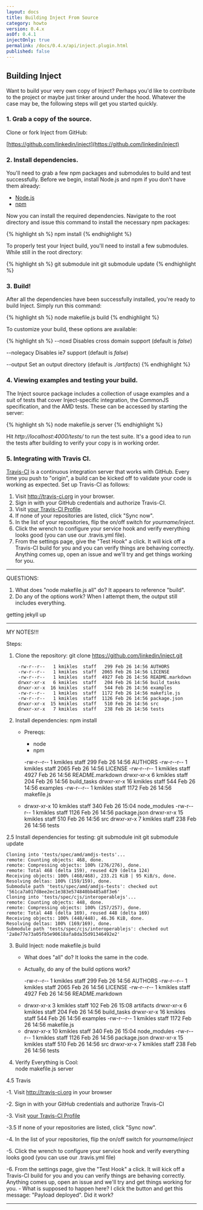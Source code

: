 ```yaml
---
layout: docs
title: Building Inject From Source
category: howto
version: 0.4.x
asOf: 0.4.1
injectOnly: true
permalink: /docs/0.4.x/api/inject.plugin.html
published: false
---
```


## Building Inject

Want to build your very own copy of Inject? Perhaps you'd like to contribute to the project or maybe just tinker around under the hood. Whatever the case may be, the following steps will get you started quickly.


### 1. Grab a copy of the source.

Clone or fork Inject from GitHub:

[https://github.com/linkedin/inject](https://github.com/linkedin/inject)


### 2. Install dependencies.

You'll need to grab a few npm packages and submodules to build and test successfully. Before we begin, install Node.js and npm if you don't have them already:

* [Node.js](http://nodejs.org/)
* [npm](http://npmjs.org/)

Now you can install the required dependencies. Navigate to the root directory and issue this command to install the necessary npm packages:

{% highlight sh %}
npm install
{% endhighlight %}

To properly test your Inject build, you'll need to install a few submodules. While still in the root directory:

{% highlight sh %}
git submodule init
git submodule update
{% endhighlight %}


### 3. Build!

After all the dependencies have been successfully installed, you're ready to build Inject. Simply run this command:

{% highlight sh %}
node makefile.js build
{% endhighlight %}

To customize your build, these options are available:

{% highlight sh %}
--noxd
Disables cross domain support (default is *false*)

--nolegacy
Disables ie7 support (default is *false*)

--output
Set an output directory (default is *./artifacts*)
{% endhighlight %}


### 4. Viewing examples and testing your build.

The Inject source package includes a collection of usage examples and a suit of tests that cover Inject-specific integration, the CommonJS specification, and the AMD tests. These can be accessed by starting the server:

{% highlight sh %}
node makefile.js server
{% endhighlight %}

Hit *http://localhost:4000/tests/* to run the test suite. It's a good idea to run the tests after building to verify your copy is in working order.


### 5. Integrating with Travis CI.

[Travis-CI](http://travis-ci.org) is a continuous integration server that works with GitHub. Every time you push to "origin", a build can be kicked off to validate your code is working as expected. Set up Travis-CI as follows:

1. Visit http://travis-ci.org in your browser.
2. Sign in with your GitHub credentials and authorize Travis-CI.
3. Visit [your Travis-CI Profile](http://travis-ci.org/profile).
4. If none of your repositories are listed, click "Sync now".
5. In the list of your repositories, flip the on/off switch for *yourname/inject*.
6. Click the wrench to configure your service hook and verify everything looks good (you can use our .travis.yml file).
7. From the settings page, give the "Test Hook" a click. It will kick off a Travis-CI build for you and you can verify things are behaving correctly. Anything comes up, open an issue and we'll try and get things working for you.




****************************
QUESTIONS:
1. What does "node makefile.js all" do? It appears to reference "build".
2. Do any of the options work? When I attempt them, the output still includes everything.

getting jekyll up

****************************
MY NOTES!!!

Steps:
1. Clone the repository:
	git clone https://github.com/linkedin/inject.git
	
		-rw-r--r--   1 kmikles  staff   299 Feb 26 14:56 AUTHORS
		-rw-r--r--   1 kmikles  staff  2065 Feb 26 14:56 LICENSE
		-rw-r--r--   1 kmikles  staff  4927 Feb 26 14:56 README.markdown
		drwxr-xr-x   6 kmikles  staff   204 Feb 26 14:56 build_tasks
		drwxr-xr-x  16 kmikles  staff   544 Feb 26 14:56 examples
		-rw-r--r--   1 kmikles  staff  1172 Feb 26 14:56 makefile.js
		-rw-r--r--   1 kmikles  staff  1126 Feb 26 14:56 package.json
		drwxr-xr-x  15 kmikles  staff   510 Feb 26 14:56 src
		drwxr-xr-x   7 kmikles  staff   238 Feb 26 14:56 tests
	
	

2. Install dependencies:
	npm install
	- Prereqs:
		- node
		- npm
		
		-rw-r--r--   1 kmikles  staff   299 Feb 26 14:56 AUTHORS
		-rw-r--r--   1 kmikles  staff  2065 Feb 26 14:56 LICENSE
		-rw-r--r--   1 kmikles  staff  4927 Feb 26 14:56 README.markdown
		drwxr-xr-x   6 kmikles  staff   204 Feb 26 14:56 build_tasks
		drwxr-xr-x  16 kmikles  staff   544 Feb 26 14:56 examples
		-rw-r--r--   1 kmikles  staff  1172 Feb 26 14:56 makefile.js
	*	drwxr-xr-x  10 kmikles  staff   340 Feb 26 15:04 node_modules
		-rw-r--r--   1 kmikles  staff  1126 Feb 26 14:56 package.json
		drwxr-xr-x  15 kmikles  staff   510 Feb 26 14:56 src
		drwxr-xr-x   7 kmikles  staff   238 Feb 26 14:56 tests
		
		
		
2.5 Install dependencies for testing:
	git submodule init
	git submodule update
	
	Cloning into 'tests/spec/amd/amdjs-tests'...
	remote: Counting objects: 468, done.
	remote: Compressing objects: 100% (276/276), done.
	remote: Total 468 (delta 159), reused 429 (delta 124)
	Receiving objects: 100% (468/468), 233.21 KiB | 95 KiB/s, done.
	Resolving deltas: 100% (159/159), done.
	Submodule path 'tests/spec/amd/amdjs-tests': checked out '561ca7a017d8ee2ec1e383e574840bb485a8f3e6'
	Cloning into 'tests/spec/cjs/interoperablejs'...
	remote: Counting objects: 448, done.
	remote: Compressing objects: 100% (257/257), done.
	remote: Total 448 (delta 169), reused 448 (delta 169)
	Receiving objects: 100% (448/448), 46.36 KiB, done.
	Resolving deltas: 100% (169/169), done.
	Submodule path 'tests/spec/cjs/interoperablejs': checked out '2a8e77e73a05fb5e90618afa8da35d91346492e2'
		
		
		
3. Build Inject:
	node makefile.js build
	- What does "all" do? It looks the same in the code.
	- Actually, do any of the build options work?
	
		-rw-r--r--   1 kmikles  staff   299 Feb 26 14:56 AUTHORS
		-rw-r--r--   1 kmikles  staff  2065 Feb 26 14:56 LICENSE
		-rw-r--r--   1 kmikles  staff  4927 Feb 26 14:56 README.markdown
	*	drwxr-xr-x   3 kmikles  staff   102 Feb 26 15:08 artifacts
		drwxr-xr-x   6 kmikles  staff   204 Feb 26 14:56 build_tasks
		drwxr-xr-x  16 kmikles  staff   544 Feb 26 14:56 examples
		-rw-r--r--   1 kmikles  staff  1172 Feb 26 14:56 makefile.js
	*	drwxr-xr-x  10 kmikles  staff   340 Feb 26 15:04 node_modules
		-rw-r--r--   1 kmikles  staff  1126 Feb 26 14:56 package.json
		drwxr-xr-x  15 kmikles  staff   510 Feb 26 14:56 src
		drwxr-xr-x   7 kmikles  staff   238 Feb 26 14:56 tests
	
	

4. Verify Everything is Cool:	
	node makefile.js server
	
	
	
4.5 Travis

-1. Visit http://travis-ci.org in your browser

-2. Sign in with your GitHub credentials and authorize Travis-CI

-3. Visit [your Travis-CI Profile](http://travis-ci.org/profile)

-3.5 If none of your repositories are listed, click "Sync now".

-4. In the list of your repositories, flip the on/off switch for *yourname/inject*	

-5. Click the wrench to configure your service hook and verify everything looks good (you can use our .travis.yml file)	

-6. From the settings page, give the "Test Hook" a click. It will kick off a Travis-CI build for you and you can verify things are behaving correctly. Anything comes up, open an issue and we'll try and get things working for you.
	- What is supposed to happen here? I click the button and get this message: "Payload deployed". Did it work?
	
	





****************************
